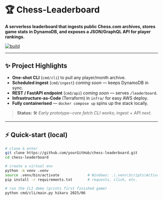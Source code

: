 # 🏆 Chess-Leaderboard

**A serverless leaderboard that ingests public Chess.com archives, stores game stats in DynamoDB, and exposes a JSON/GraphQL API for player rankings.**

[![build](https://github.com/yourGitHub/chess-leaderboard/actions/workflows/ci.yml/badge.svg)](../../actions)

---

## ✨ Project Highlights
- **One-shot CLI** (`cmd/cli`) to pull any player/month archive.
- **Scheduled ingest** (`cmd/ingest`) *coming soon* — keeps DynamoDB in sync.
- **REST / FastAPI endpoint** (`cmd/api`) *coming soon* — serves `/leaderboard`.
- **Infrastructure-as-Code** (Terraform) in `infra/` for easy AWS deploy.
- **Fully containerised** — `docker compose up` spins up the stack locally.

> **Status:** 🛠️ *Early prototype – core fetch CLI works; ingest + API next.*

---

## ⚡ Quick-start (local)

```bash
# clone & enter
git clone https://github.com/yourGitHub/chess-leaderboard.git
cd chess-leaderboard

# create a virtual env
python -m venv .venv
source .venv/bin/activate             # Windows: .\.venv\Scripts\Activate.ps1
pip install -r requirements.txt       # requests, click, etc.

# run the CLI demo (prints first finished game)
python cmd/cli/main.py hikaru 2025/06
